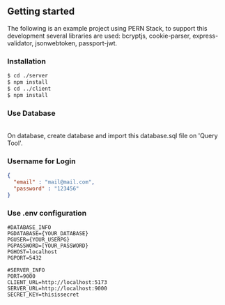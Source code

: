 ## Getting started
The following is an example project using PERN Stack, to support this development several libraries are used: bcryptjs, cookie-parser, express-validator, jsonwebtoken, passport-jwt.
<br>

### Installation
```bash
$ cd ./server
$ npm install
$ cd ../client
$ npm install
```

### Use Database
<br>
On database, create database and import this database.sql file on 'Query Tool'.
<br>

### Username for Login
```json
{
  "email" : "mail@mail.com",
  "password" : "123456"
}
```
### Use .env configuration
```env
#DATABASE_INFO
PGDATABASE={YOUR_DATABASE}
PGUSER={YOUR_USERPG}
PGPASSWORD=[YOUR_PASSWORD}
PGHOST=localhost
PGPORT=5432

#SERVER_INFO
PORT=9000
CLIENT_URL=http://localhost:5173
SERVER_URL=http://localhost:9000
SECRET_KEY=thisissecret
```
